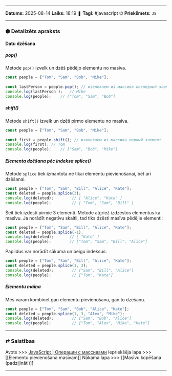 ___

**Datums:** 2025-08-14
**Laiks:** 18:19
❚ **Tagi:** #javascript 
⌬ **Priekšmets:**  `JS`

---
### ⬢ Detalizēts apraksts
#### Datu dzēšana

##### pop()

Metode `pop()` izvelk un dzēš pēdējo elementu no masīva.

```js
const people = ["Tom", "Sam", "Bob", "Mike"];
 
const lastPerson = people.pop(); // извлекаем из массива последний элемент
console.log(lastPerson );   // Mike
console.log(people);    // ["Tom", "Sam", "Bob"]
```
##### shift()

Metode `shift()` izvelk un dzēš pirmo elementu no masīva.

```js
const people = ["Tom", "Sam", "Bob", "Mike"];
 
const first = people.shift(); // извлекаем из массива первый элемент
console.log(first); // Tom
console.log(people);    // ["Sam", "Bob", "Mike"]
```
##### Elementa dzēšana pēc indeksa splice()

Metode `splice` tiek izmantota ne tikai elementu pievienošanai, bet arī dzēšanai.

```js
const people = ["Tom", "Sam", "Bill", "Alice", "Kate"];
const deleted = people.splice(3);
console.log(deleted);        // [ "Alice", "Kate" ]
console.log(people);         // [ "Tom", "Sam", "Bill" ]
```

Šeit tiek izdēsti pirmie 3 elementi. Metode atgriež izdzēstos elementus kā masīvu.
Ja norādīt negatīvu skaitli, tad tiks dzēsti masīva pēdējie elementi:

```js
const people = ["Tom", "Sam", "Bill", "Alice", "Kate"];
const deleted = people.splice(-1);
console.log(deleted);       // [ "Kate" ]
console.log(people);        // ["Tom", "Sam", "Bill", "Alice"]
```

Papildus var norādīt sākuma un beigu indeksus:

```js
const people = ["Tom", "Sam", "Bill", "Alice", "Kate"];
const deleted = people.splice(1, 3);
console.log(deleted);        // ["Sam", "Bill", "Alice"]
console.log(people);         // ["Tom", "Kate"]
```
##### Elementu maiņa

Mēs varam kombinēt gan elementu pievienošanu, gan to dzēšanu.

```js
const people = ["Tom", "Sam", "Bob", "Alice", "Kate"];
const deleted = people.splice(1, 3, "Alex", "Mike");
console.log(deleted);        // ["Sam", "Bob", "Alice"]
console.log(people);         // ["Tom", "Alex", "Mike", "Kate"]
```

---
### ⇄ Saistības

Avots >>> [JavaScript \| Операции с массивами](https://metanit.com/web/javascript/5.7.php)
Iepriekšēja lapa >>> [[Elementu pievienošana masīvam]]
Nākama lapa >>> [[Masīvu kopēšana (padziļināti)]]

---